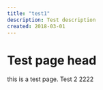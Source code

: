 ```yaml
---
title: "test1"
description: Test description
created: 2018-03-01
---
```


# Test page head

this is a test page. Test 2 2222
